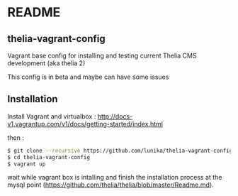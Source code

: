 README
======

thelia-vagrant-config
---------------------

Vagrant base config for installing and testing current Thelia CMS development (aka thelia 2)

This config is in beta and maybe can have some issues

Installation
------------

Install Vagrant and virtualbox : http://docs-v1.vagrantup.com/v1/docs/getting-started/index.html

then :
``` bash
$ git clone --recursive https://github.com/lunika/thelia-vagrant-config.git
$ cd thelia-vagrant-config
$ vagrant up
```
wait while vagrant box is intalling and finish the installation process at the mysql point (https://github.com/thelia/thelia/blob/master/Readme.md).
